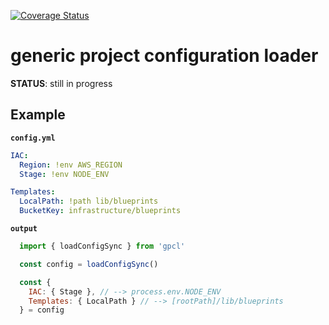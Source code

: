 [![Coverage Status](https://coveralls.io/repos/github/gerardmrk/gpcl/badge.svg?branch=master)](https://coveralls.io/github/gerardmrk/gpcl?branch=master)

# generic project configuration loader

**STATUS**: still in progress

## Example


**`config.yml`**
```yaml
IAC:
  Region: !env AWS_REGION
  Stage: !env NODE_ENV

Templates:
  LocalPath: !path lib/blueprints
  BucketKey: infrastructure/blueprints
```
**`output`**
```js
  import { loadConfigSync } from 'gpcl'

  const config = loadConfigSync()

  const {
    IAC: { Stage }, // --> process.env.NODE_ENV
    Templates: { LocalPath } // --> [rootPath]/lib/blueprints
  } = config
```
